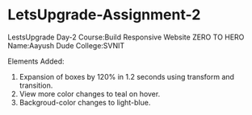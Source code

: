# LetsUpgrade-Assignment-2
LestsUpgrade Day-2
Course:Build Responsive Website ZERO TO HERO
Name:Aayush Dude
College:SVNIT

Elements Added:
1. Expansion of boxes by 120% in 1.2 seconds using transform and transition.
2. View more color changes to teal on hover.
3. Backgroud-color changes to light-blue.
